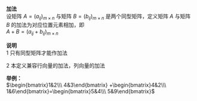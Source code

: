 **加法**  
设矩阵 $A=(a_{ij})_{m\times n}$ 与矩阵 $B=(b_{ij})_{m\times n}$ 是两个同型矩阵，定义矩阵 $A$ 与矩阵 $B$ 的加法为对应位置元素相加，即  
 $A+B=(a_{ij}+b_{ij})_{m\times n}$  
  
**说明**  
1 只有同型矩阵才能作加法  
  
2 本定义兼容行向量的加法，列向量的加法  
  
**举例：**  
 $\begin{bmatrix}1&2\\\ 4&3\end{bmatrix}  
+\begin{bmatrix}4&2\\\ 1&6\end{bmatrix}=\begin{bmatrix}5&4\\\ 5&9\end{bmatrix}$  
